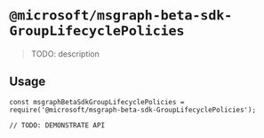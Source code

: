 # `@microsoft/msgraph-beta-sdk-GroupLifecyclePolicies`

> TODO: description

## Usage

```
const msgraphBetaSdkGroupLifecyclePolicies = require('@microsoft/msgraph-beta-sdk-GroupLifecyclePolicies');

// TODO: DEMONSTRATE API
```
